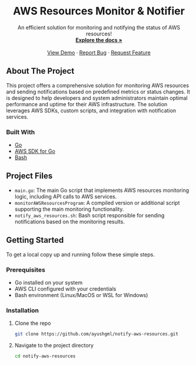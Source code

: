 <a name="readme-top"></a>

<!-- PROJECT LOGO -->
<br />
<div align="center">
  <a href="https://github.com/ayushgml/notify-aws-resources">
    <!-- You can insert a logo image link here -->
  </a>

  <h1 align="center">AWS Resources Monitor & Notifier</h1>

  <p align="center">
    An efficient solution for monitoring and notifying the status of AWS resources!
    <br />
    <a href="https://github.com/ayushgml/notify-aws-resources"><strong>Explore the docs »</strong></a>
    <br />
    <br />
    <a href="https://github.com/ayushgml/notify-aws-resources">View Demo</a>
    ·
    <a href="https://github.com/ayushgml/notify-aws-resources/issues">Report Bug</a>
    ·
    <a href="https://github.com/ayushgml/notify-aws-resources/issues">Request Feature</a>
  </p>
</div>


## About The Project

This project offers a comprehensive solution for monitoring AWS resources and sending notifications based on predefined metrics or status changes. It is designed to help developers and system administrators maintain optimal performance and uptime for their AWS infrastructure. The solution leverages AWS SDKs, custom scripts, and integration with notification services.

### Built With

* [Go](https://golang.org/)
* [AWS SDK for Go](https://aws.amazon.com/sdk-for-go/)
* [Bash](https://www.gnu.org/software/bash/)

## Project Files

* `main.go`: The main Go script that implements AWS resources monitoring logic, including API calls to AWS services.
* `monitorAWSResourcesProgram`: A compiled version or additional script supporting the main monitoring functionality.
* `notify_aws_resources.sh`: Bash script responsible for sending notifications based on the monitoring results.

## Getting Started

To get a local copy up and running follow these simple steps.

### Prerequisites

- Go installed on your system
- AWS CLI configured with your credentials
- Bash environment (Linux/MacOS or WSL for Windows)

### Installation

1. Clone the repo
   ```sh
   git clone https://github.com/ayushgml/notify-aws-resources.git
    ```

2. Navigate to the project directory
   ```sh
   cd notify-aws-resources
    ```